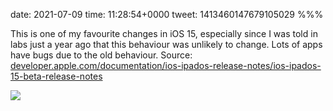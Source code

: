 date: 2021-07-09
time: 11:28:54+0000
tweet: 1413460147679105029
%%%

This is one of my favourite changes in iOS 15, especially since I was told in labs just a year ago that this behaviour was unlikely to change. Lots of apps have bugs due to the old behaviour. Source: [developer.apple.com/documentation/ios-ipados-release-notes/ios-ipados-15-beta-release-notes](https://developer.apple.com/documentation/ios-ipados-release-notes/ios-ipados-15-beta-release-notes)

![](E52egpRX0AEd7IS.jpg)
